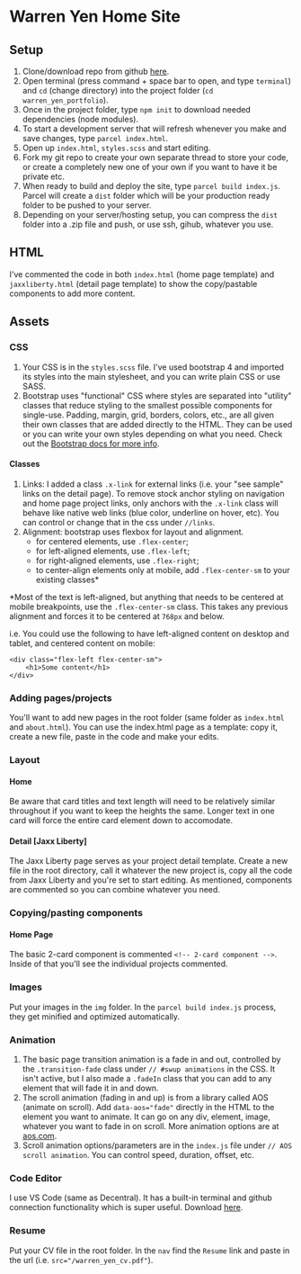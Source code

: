 # Warren Yen Home Site

## Setup

1. Clone/download repo from github [here](https://github.com/masonmedia/warren_yen_portfolio).
2. Open terminal (press command + space bar to open, and type `terminal`) and `cd` (change directory) into the project folder (`cd warren_yen_portfolio`).
3. Once in the project folder, type `npm init` to download needed dependencies (node modules).
4. To start a development server that will refresh whenever you make and save changes, type `parcel index.html`.
5. Open up `index.html`, `styles.scss` and start editing.
6. Fork my git repo to create your own separate thread to store your code, or create a completely new one of your own if you want to have it be private etc.
7. When ready to build and deploy the site, type `parcel build index.js`. Parcel will create a `dist` folder which will be your production ready folder to be pushed to your server. 
8. Depending on your server/hosting setup, you can compress the `dist` folder into a .zip file and push, or use ssh, gihub, whatever
you use.

## HTML

I've commented the code in both `index.html` (home page template) and `jaxxliberty.html` (detail page template) to show the copy/pastable components to add more content. 

## Assets

### CSS

1. Your CSS is in the `styles.scss` file.  I've used bootstrap 4 and imported its styles into the main stylesheet, and you can write plain CSS or use SASS.
2. Bootstrap uses "functional" CSS where styles are separated into "utility" classes that reduce styling to the smallest possible components for single-use. Padding, margin, grid, borders, colors, etc., are all given their own classes that are added directly to the HTML. They can be used or you can write your own styles depending on what you need. Check out the [Bootstrap docs for more info](https://getbootstrap.com/docs/4.4/getting-started/introduction/).

#### Classes

1. Links: I added a class `.x-link` for external links (i.e. your "see sample" links on the detail page). To remove stock anchor styling on navigation and home page project links, only anchors with the `.x-link` class will behave like native web links (blue color, underline on hover, etc). You can control or change that in the css under `//links`. 
2. Alignment: bootstrap uses flexbox for layout and alignment. 
    - for centered elements, use `.flex-center`;
    - for left-aligned elements, use `.flex-left`;
    - for right-aligned elements, use `.flex-right`;
    - to center-align elements only at mobile, add `.flex-center-sm` to your existing classes*

*Most of the text is left-aligned, but anything that needs to be centered at mobile breakpoints, use the `.flex-center-sm` class. This takes any previous alignment and forces it to be centered at `768px` and below.

i.e. You could use the following to have left-aligned content on desktop and tablet, and centered content on mobile:

```
<div class="flex-left flex-center-sm">
    <h1>Some content</h1>
</div>
```

### Adding pages/projects

You'll want to add new pages in the root folder (same folder as `index.html` and `about.html`). You can use the index.html page as a template: copy it, create a new file, paste in the code and make your edits.

### Layout

#### Home

Be aware that card titles and text length will need to be relatively similar throughout if you want to keep the heights the same. Longer text in one card will force the entire card element down to accomodate.

#### Detail [Jaxx Liberty]

The Jaxx Liberty page serves as your project detail template. Create a new file in the root directory, call it whatever the new project is, copy all the code from Jaxx Liberty and you're set to start editing. As mentioned, components are commented so you can combine whatever you need.

### Copying/pasting components

#### Home Page

The basic 2-card component is commented `<!-- 2-card component -->`. Inside of that you'll see the individual projects commented.

### Images

Put your images in the `img` folder. In the `parcel build index.js` process, they get minified and optimized automatically.

### Animation

1. The basic page transition animation is a fade in and out, controlled by the `.transition-fade` class under `// #swup animations` in the CSS. It isn't active, but I also made a `.fadeIn` class that you can add to any element that will fade it in and down. 
2. The scroll animation (fading in and up) is from a library called AOS (animate on scroll). Add `data-aos="fade"` directly in the HTML to the element you want to animate. It can go on any div, element, image, whatever you want to fade in on scroll. More animation options are at [aos.com](https://michalsnik.github.io/aos/).
3. Scroll animation options/parameters are in the `index.js` file under `// AOS scroll animation`. You can control speed, duration, offset, etc.

### Code Editor

I use VS Code (same as Decentral). It has a built-in terminal and github connection functionality which is super useful. Download [here](https://code.visualstudio.com/).

### Resume

Put your CV file in the root folder. In the `nav` find the `Resume` link and paste in the url (i.e. `src="/warren_yen_cv.pdf"`).